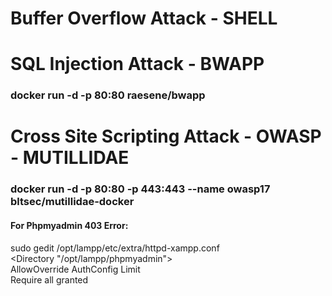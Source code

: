 # Buffer Overflow Attack - SHELL

# SQL Injection Attack - BWAPP
### docker run -d -p 80:80 raesene/bwapp <br/>

# Cross Site Scripting Attack - OWASP - MUTILLIDAE
### docker run -d -p 80:80 -p 443:443 --name owasp17 bltsec/mutillidae-docker <br/>

#### For Phpmyadmin 403 Error:

sudo gedit /opt/lampp/etc/extra/httpd-xampp.conf <br/>
<Directory "/opt/lampp/phpmyadmin"> <br/>
  AllowOverride AuthConfig Limit <br/>
  Require all granted <br/>
</Directory>

